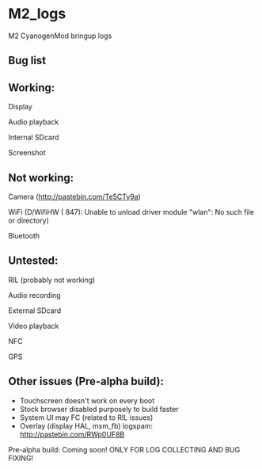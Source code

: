 M2_logs
=======

M2 CyanogenMod bringup logs


Bug list
----------


Working:
--------
Display

Audio playback

Internal SDcard

Screenshot

Not working:
-----------
Camera (http://pastebin.com/Te5CTy9a)

WiFi (D/WifiHW  (  847): Unable to unload driver module "wlan": No such file or directory)

Bluetooth


Untested:
--------
RIL (probably not working)

Audio recording

External SDcard

Video playback

NFC

GPS

Other issues (Pre-alpha build):
--------------------------------
- Touchscreen doesn't work on every boot
- Stock browser disabled purposely to build faster
- System UI may FC (related to RIL issues)
- Overlay (display HAL, msm_fb) logspam: http://pastebin.com/RWp0UF8B

Pre-alpha build: Coming soon!
ONLY FOR LOG COLLECTING AND BUG FIXING!
